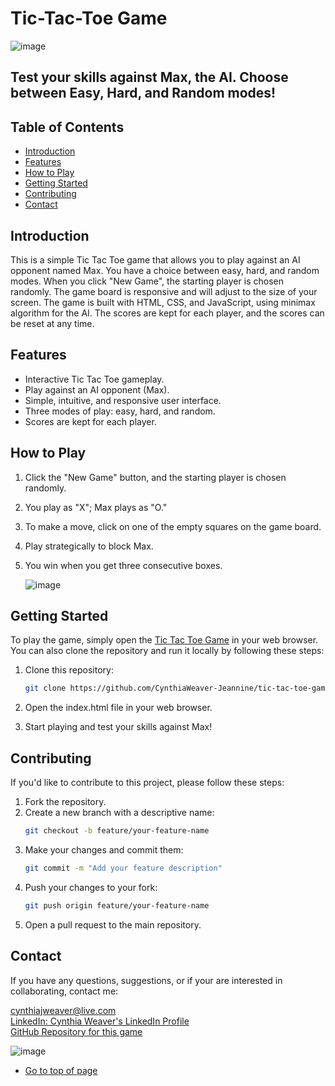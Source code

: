 # Tic-Tac-Toe Game

![image](https://github.com/CynthiaWeaver-Jeannine/tic-tac-toe-game/assets/132491873/1a6a5b0a-3b4e-455a-86f5-cdcfe837a9be)





## Test your skills against Max, the AI. Choose between Easy, Hard, and Random modes!

## Table of Contents
- [Introduction](#introduction)
- [Features](#features)
- [How to Play](#how-to-play)
- [Getting Started](#getting-started)
- [Contributing](#contributing)
- [Contact](#contact)

## Introduction
This is a simple Tic Tac Toe game that allows you to play against an AI opponent named Max. You have a choice between easy, hard, and random modes. When you click "New Game", the starting player is chosen randomly. The game board is responsive and will adjust to the size of your screen. The game is built with HTML, CSS, and JavaScript, using minimax algorithm for the AI. The scores are kept for each player, and the scores can be reset at any time.

## Features
- Interactive Tic Tac Toe gameplay.
- Play against an AI opponent (Max).
- Simple, intuitive, and responsive user interface.
- Three modes of play: easy, hard, and random.
- Scores are kept for each player.

## How to Play
1. Click the "New Game" button, and the starting player is chosen randomly.
2. You play as "X"; Max plays as "O."
3. To make a move, click on one of the empty squares on the game board.
4. Play strategically to block Max.
5. You win when you get three consecutive boxes.

   ![image](https://github.com/CynthiaWeaver-Jeannine/tic-tac-toe-game/assets/132491873/bd55e9fd-4363-4676-b19d-aa90a1484e4c)





## Getting Started
To play the game, simply open the [Tic Tac Toe Game](https://cynthiaweaver-jeannine.github.io/tic-tac-toe-game) in your web browser. You can also clone the repository and run it locally by following these steps:

1. Clone this repository:
   ```bash
   git clone https://github.com/CynthiaWeaver-Jeannine/tic-tac-toe-game
2. Open the index.html file in your web browser.

3. Start playing and test your skills against Max!

## Contributing
If you'd like to contribute to this project, please follow these steps:

1. Fork the repository.
2. Create a new branch with a descriptive name:
   ```bash
   git checkout -b feature/your-feature-name
3. Make your changes and commit them:
   ``` bash
   git commit -m "Add your feature description"
4. Push your changes to your fork:
   ``` bash
   git push origin feature/your-feature-name
5. Open a pull request to the main repository.


## Contact
If you have any questions, suggestions, or if your are interested in collaborating, contact me:

[cynthiajweaver@live.com](mailto:cynthiajweaver@live.com)  
[LinkedIn: Cynthia Weaver's LinkedIn Profile](https://www.linkedin.com/in/cynthiajweaver-dev?lipi=urn%3Ali%3Apage%3Ad_flagship3_profile_view_base_contact_details%3Bf625PYHuQgidhKLhsTuIuQ%3D%3D)  
[GitHub Repository for this game](https://github.com/CynthiaWeaver-Jeannine/tic-tac-toe-game)    

![image](https://github.com/CynthiaWeaver-Jeannine/tic-tac-toe-game/assets/132491873/be1f1b5f-3f76-407f-8164-406ac18c7173)

- [Go to top of page](https://github.com/CynthiaWeaver-Jeannine/tic-tac-toe-game/blob/main/README.md#tic-tac-toe-game)
   
